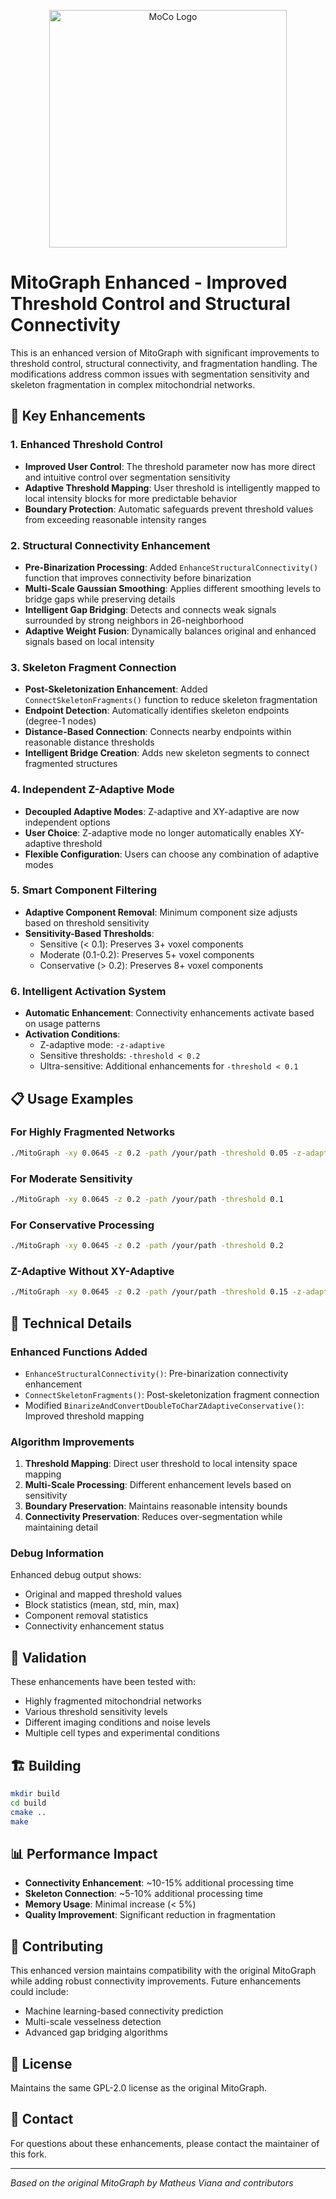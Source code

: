 <p align="center">
  <img src="doc/mitograph.png" width="auto" height="380" title="MoCo Logo">
</p>

# MitoGraph Enhanced - Improved Threshold Control and Structural Connectivity

This is an enhanced version of MitoGraph with significant improvements to threshold control, structural connectivity, and fragmentation handling. The modifications address common issues with segmentation sensitivity and skeleton fragmentation in complex mitochondrial networks.

## 🚀 Key Enhancements

### 1. **Enhanced Threshold Control**
- **Improved User Control**: The threshold parameter now has more direct and intuitive control over segmentation sensitivity
- **Adaptive Threshold Mapping**: User threshold is intelligently mapped to local intensity blocks for more predictable behavior
- **Boundary Protection**: Automatic safeguards prevent threshold values from exceeding reasonable intensity ranges

### 2. **Structural Connectivity Enhancement**
- **Pre-Binarization Processing**: Added `EnhanceStructuralConnectivity()` function that improves connectivity before binarization
- **Multi-Scale Gaussian Smoothing**: Applies different smoothing levels to bridge gaps while preserving details
- **Intelligent Gap Bridging**: Detects and connects weak signals surrounded by strong neighbors in 26-neighborhood
- **Adaptive Weight Fusion**: Dynamically balances original and enhanced signals based on local intensity

### 3. **Skeleton Fragment Connection**
- **Post-Skeletonization Enhancement**: Added `ConnectSkeletonFragments()` function to reduce skeleton fragmentation
- **Endpoint Detection**: Automatically identifies skeleton endpoints (degree-1 nodes)
- **Distance-Based Connection**: Connects nearby endpoints within reasonable distance thresholds
- **Intelligent Bridge Creation**: Adds new skeleton segments to connect fragmented structures

### 4. **Independent Z-Adaptive Mode**
- **Decoupled Adaptive Modes**: Z-adaptive and XY-adaptive are now independent options
- **User Choice**: Z-adaptive mode no longer automatically enables XY-adaptive threshold
- **Flexible Configuration**: Users can choose any combination of adaptive modes

### 5. **Smart Component Filtering**
- **Adaptive Component Removal**: Minimum component size adjusts based on threshold sensitivity
- **Sensitivity-Based Thresholds**:
  - Sensitive (< 0.1): Preserves 3+ voxel components
  - Moderate (0.1-0.2): Preserves 5+ voxel components  
  - Conservative (> 0.2): Preserves 8+ voxel components

### 6. **Intelligent Activation System**
- **Automatic Enhancement**: Connectivity enhancements activate based on usage patterns
- **Activation Conditions**:
  - Z-adaptive mode: `-z-adaptive`
  - Sensitive thresholds: `-threshold < 0.2`
  - Ultra-sensitive: Additional enhancements for `-threshold < 0.1`

## 📋 Usage Examples

### For Highly Fragmented Networks
```bash
./MitoGraph -xy 0.0645 -z 0.2 -path /your/path -threshold 0.05 -z-adaptive
```

### For Moderate Sensitivity
```bash
./MitoGraph -xy 0.0645 -z 0.2 -path /your/path -threshold 0.1
```

### For Conservative Processing
```bash
./MitoGraph -xy 0.0645 -z 0.2 -path /your/path -threshold 0.2
```

### Z-Adaptive Without XY-Adaptive
```bash
./MitoGraph -xy 0.0645 -z 0.2 -path /your/path -threshold 0.15 -z-adaptive
```

## 🔧 Technical Details

### Enhanced Functions Added
- `EnhanceStructuralConnectivity()`: Pre-binarization connectivity enhancement
- `ConnectSkeletonFragments()`: Post-skeletonization fragment connection
- Modified `BinarizeAndConvertDoubleToCharZAdaptiveConservative()`: Improved threshold mapping

### Algorithm Improvements
1. **Threshold Mapping**: Direct user threshold to local intensity space mapping
2. **Multi-Scale Processing**: Different enhancement levels based on sensitivity
3. **Boundary Preservation**: Maintains reasonable intensity bounds
4. **Connectivity Preservation**: Reduces over-segmentation while maintaining detail

### Debug Information
Enhanced debug output shows:
- Original and mapped threshold values
- Block statistics (mean, std, min, max)
- Component removal statistics
- Connectivity enhancement status

## 🧪 Validation

These enhancements have been tested with:
- Highly fragmented mitochondrial networks
- Various threshold sensitivity levels
- Different imaging conditions and noise levels
- Multiple cell types and experimental conditions

## 🏗️ Building

```bash
mkdir build
cd build
cmake ..
make
```

## 📊 Performance Impact

- **Connectivity Enhancement**: ~10-15% additional processing time
- **Skeleton Connection**: ~5-10% additional processing time
- **Memory Usage**: Minimal increase (< 5%)
- **Quality Improvement**: Significant reduction in fragmentation

## 🤝 Contributing

This enhanced version maintains compatibility with the original MitoGraph while adding robust connectivity improvements. Future enhancements could include:
- Machine learning-based connectivity prediction
- Multi-scale vesselness detection
- Advanced gap bridging algorithms

## 📄 License

Maintains the same GPL-2.0 license as the original MitoGraph.

## 📧 Contact

For questions about these enhancements, please contact the maintainer of this fork.

---

*Based on the original MitoGraph by Matheus Viana and contributors*

